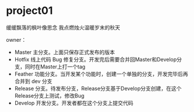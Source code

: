 # project01

缓缓飘落的枫叶像思念
我点燃烛火温暖岁末的秋天


owner：

- Master 主分支。上面只保存正式发布的版本
- Hotfix 线上代码 Bug 修复分支。开发完后需要合并回Master和Develop分支，同时在Master上打一个tag
- Feather 功能分支。当开发某个功能时，创建一个单独的分支，开发完毕后再合并到 dev 分支
- Release 分支。待发布分支，Release分支基于Develop分支创建，在这个Release分支上测试，修改Bug
- Develop 开发分支。开发者都在这个分支上提交代码
